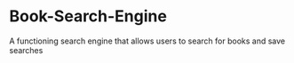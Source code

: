 # Book-Search-Engine
A functioning search engine that allows users to search for books and save searches
